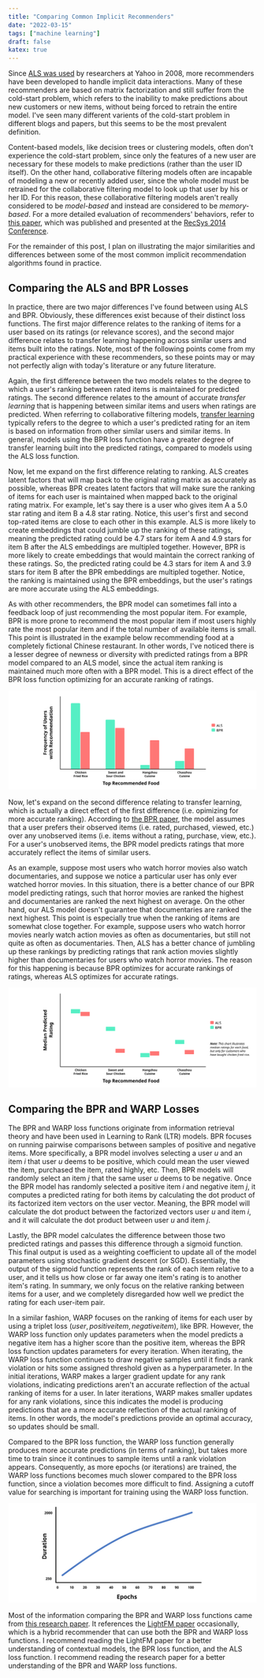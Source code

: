 ```yaml
---
title: "Comparing Common Implicit Recommenders"
date: "2022-03-15"
tags: ["machine learning"]
draft: false
katex: true
---
```


Since [ALS was used](http://www.yifanhu.net/PUB/cf.pdf) by researchers at Yahoo in $2008$, more recommenders have been developed to handle implicit data interactions. Many of these recommenders are based on matrix factorization and still suffer from the cold-start problem, which refers to the inability to make predictions about new customers or new items, without being forced to retrain the entire model. I've seen many different varients of the cold-start problem in different blogs and papers, but this seems to be the most prevalent definition.

Content-based models, like decision trees or clustering models, often don't experience the cold-start problem, since only the features of a new user are necessary for these models to make predictions (rather than the user ID itself). On the other hand, collaborative filtering models often are incapable of modeling a new or recently added user, since the whole model must be retrained for the collaborative filtering model to look up that user by his or her ID. For this reason, these collaborative filtering models aren't really considered to be *model-based* and instead are considered to be *memory-based*. For a more detailed evaluation of recommenders' behaviors, refer to [this paper](https://dl.acm.org/doi/10.1145/2645710.2645742), which was published and presented at the [RecSys 2014 Conference](https://recsys.acm.org/recsys14/).

For the remainder of this post, I plan on illustrating the major similarities and differences between some of the most common implicit recommendation algorithms found in practice.

## Comparing the ALS and BPR Losses

In practice, there are two major differences I've found between using ALS and BPR. Obviously, these differences exist because of their distinct loss functions. The first major difference relates to the ranking of items for a user based on its ratings (or relevance scores), and the second major difference relates to transfer learning happening across similar users and items built into the ratings. Note, most of the following points come from my practical experience with these recommenders, so these points may or may not perfectly align with today's literature or any future literature.

Again, the first difference between the two models relates to the degree to which a user's ranking between rated items is maintained for predicted ratings. The second difference relates to the amount of accurate *transfer learning* that is happening between similar items and users when ratings are predicted. When referring to collaborative filtering models, [transfer learning](https://arxiv.org/pdf/1507.08439.pdf) typically refers to the degree to which a user's predicted rating for an item is based on information from other similar users and similar items. In general, models using the BPR loss function have a greater degree of transfer learning built into the predicted ratings, compared to models using the ALS loss function.

Now, let me expand on the first difference relating to ranking. ALS creates latent factors that will map back to the original rating matrix as accurately as possible, whereas BPR creates latent factors that will make sure the ranking of items for each user is maintained when mapped back to the original rating matrix. For example, let's say there is a user who gives item A a $5.0$ star rating and item B a $4.8$ star rating. Notice, this user's first and second top-rated items are close to each other in this example. ALS is more likely to create embeddings that could jumble up the ranking of these ratings, meaning the predicted rating could be $4.7$ stars for item A and $4.9$ stars for item B after the ALS embeddings are multipled together. However, BPR is more likely to create embeddings that would maintain the correct ranking of these ratings. So, the predicted rating could be $4.3$ stars for item A and $3.9$ stars for item B after the BPR embeddings are multipled together. Notice, the ranking is maintained using the BPR embeddings, but the user's ratings are more accurate using the ALS embeddings.

As with other recommenders, the BPR model can sometimes fall into a feedback loop of just recommending the most popular item. For example, BPR is more prone to recommend the most popular item if most users highly rate the most popular item and if the total number of available items is small. This point is illustrated in the example below recommending food at a completely fictional Chinese restaurant. In other words, I've noticed there is a lesser degree of newness or diversity with predicted ratings from a BPR model compared to an ALS model, since the actual item ranking is maintained much more often with a BPR model. This is a direct effect of the BPR loss function optimizing for an accurate ranking of ratings. 

![BPR Example Bar Chart](../img/bpr_bars.svg)

Now, let's expand on the second difference relating to transfer learning, which is actually a direct effect of the first difference (i.e. opimizing for more accurate ranking).  According to [the BPR paper](https://arxiv.org/pdf/1205.2618.pdf), the model assumes that a user prefers their observed items (i.e. rated, purchased, viewed, etc.) over any unobserved items (i.e. items without a rating, purchase, view, etc.). For a user's unobserved items, the BPR model predicts ratings that more accurately reflect the items of similar users.

As an example, suppose most users who watch horror movies also watch documentaries, and suppose we notice a particular user has only ever watched horror movies. In this situation, there is a better chance of our BPR model predicting ratings, such that horror movies are ranked the highest and documentaries are ranked the next highest on average. On the other hand, our ALS model doesn't guarantee that documentaries are ranked the next highest. This point is especially true when the ranking of items are somewhat close together. For example, suppose users who watch horror movies nearly watch action movies as often as documentaries, but still not quite as often as documentaries. Then, ALS has a better chance of jumbling up these rankings by predicting ratings that rank action movies slightly higher than documentaries for users who watch horror movies. The reason for this happening is because BPR optimizes for accurate rankings of ratings, whereas ALS optimizes for accurate ratings. 

![BPR Example Bar Chart](../img/bpr_median.svg)

## Comparing the BPR and WARP Losses

The BPR and WARP loss functions originate from information retrieval theory and have been used in Learning to Rank (LTR) models. BPR focuses on running pairwise comparisons between samples of positive and negative items. More specifically, a BPR model involves selecting a user $u$ and an item $i$ that user $u$ deems to be positive, which could mean the user viewed the item, purchased the item, rated highly, etc. Then, BPR models will randomly select an item $j$ that the same user $u$ deems to be negative. Once the BPR model has randomly selected a positive item $i$ and negative item $j$, it computes a predicted rating for both items by calculating the dot product of its factorized item vectors on the user vector. Meaning, the BPR model will calculate the dot product between the factorized vectors user $u$ and item $i$, and it will calculate the dot product between user $u$ and item $j$.

Lastly, the BPR model calculates the difference between those two predicted ratings and passes this difference through a sigmoid function. This final output is used as a weighting coefficient to update all of the model parameters using stochastic gradient descent (or SGD). Essentially, the output of the sigmoid function represents the rank of each item relative to a user, and it tells us how close or far away one item's rating is to another item's rating. In summary, we only focus on the relative ranking between items for a user, and we completely disregarded how well we predict the rating for each user-item pair.

In a similar fashion, WARP focuses on the ranking of items for each user by using a triplet loss $(user, positive item, negative item)$, like BPR. However, the WARP loss function only updates parameters when the model predicts a negative item has a higher score than the positive item, whereas the BPR loss function updates parameters for every iteration. When iterating, the WARP loss function continues to draw negative samples until it finds a rank violation or hits some assigned threshold given as a hyperparameter. In the initial iterations, WARP makes a larger gradient update for any rank violations, indicating predictions aren't an accurate reflection of the actual ranking of items for a user. In later iterations, WARP makes smaller updates for any rank violations, since this indicates the model is producing predictions that are a more accurate reflection of the actual ranking of items. In other words, the model's predictions provide an optimal accuracy, so updates should be small.

Compared to the BPR loss function, the WARP loss function generally produces more accurate predictions (in terms of ranking), but takes more time to train since it continues to sample items until a rank violation appears. Consequently, as more epochs (or iterations) are trained, the WARP loss functions becomes much slower compared to the BPR loss function, since a violation becomes more difficult to find. Assigning a cutoff value for searching is important for training using the WARP loss function.

![WarpTime](../img/warp_time.svg)

Most of the information comparing the BPR and WARP loss functions came from [this research paper](https://sites.northwestern.edu/msia/2019/04/24/personalized-restaurant-recommender-system-using-hybrid-approach/). It references the [LightFM paper](https://arxiv.org/pdf/1507.08439.pdf) occasionally, which is a hybrid recommender that can use both the BPR and WARP loss functions. I recommend reading the LightFM paper for a better understanding of contextual models, the BPR loss function, and the ALS loss function. I recommend reading the research paper for a better understanding of the BPR and WARP loss functions.
